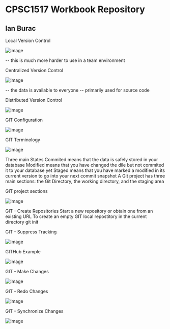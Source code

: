# CPSC1517 Workbook Repository

## Ian Burac

Local Version Control

![image](https://user-images.githubusercontent.com/97256352/148582541-3873743e-b277-4a7a-b4fe-d4db40e54e0f.png)

-- this is much more harder to use in a team environment

Centralized Version Control

![image](https://user-images.githubusercontent.com/97256352/148582679-f1ef8717-0f5e-4771-a9ba-a70813336f48.png)

-- the data is available to everyone
-- primarily used for source code


Distributed Version Control

![image](https://user-images.githubusercontent.com/97256352/148583367-2d93edd6-59b0-4619-b998-8c33818e46e9.png)


GIT Configuration

![image](https://user-images.githubusercontent.com/97256352/148583858-ca6017d8-d5a2-4190-86ae-cf47fd9ea809.png)


GIT Terminology

![image](https://user-images.githubusercontent.com/97256352/148585082-71282473-18ad-45b9-8695-f6d0f5037d02.png)

Three main States
Commited means that the data is safely stored in your database
Modified means that you have changed the dile but not commited it to your database yet
Staged means that you have marked a modified in its current version to go into your next commit snapshot
A Git project has three main sections: the Git Directory, the working directory, and the staging area

GIT project sections

![image](https://user-images.githubusercontent.com/97256352/148585574-e1b00c62-dafb-428f-8c94-aa4dbf130fe6.png)

GIT - Create Repositories
Start a new repository or obtain one from an existing URL
To create an empty GIT local repostitory in the current directory
git init


GIT - Suppress Tracking

![image](https://user-images.githubusercontent.com/97256352/148586565-191a2b56-46a3-4bd3-9bb7-8e25e13a136f.png)


GITHub Example

![image](https://user-images.githubusercontent.com/97256352/148586905-24112c59-fdc2-4382-a83e-ba2134a85843.png)


GIT  - Make Changes

![image](https://user-images.githubusercontent.com/97256352/148587258-6cc8f14c-f1e1-4763-8f25-cd4522ea4bcb.png)


GIT - Redo Changes

![image](https://user-images.githubusercontent.com/97256352/148587503-6292c9f5-8111-4b63-8c0a-d2c7b319d2f0.png)


GIT - Synchronize Changes

![image](https://user-images.githubusercontent.com/97256352/148587627-679f353b-9490-4e42-9a0b-90b40545c6d9.png)



